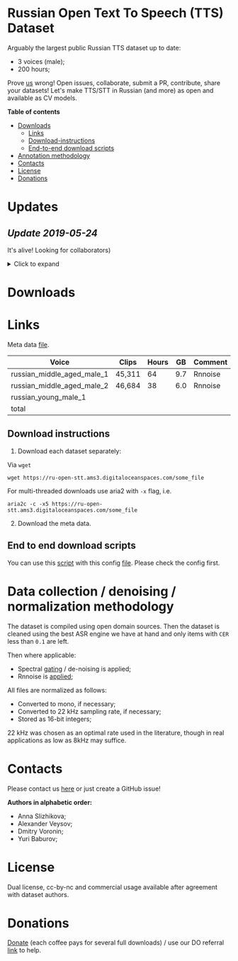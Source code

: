 # **Russian Open Text To Speech (TTS) Dataset**

Arguably the largest public Russian TTS dataset up to date:
- 3 voices (male);
- 200 hours;

Prove [us](mailto:open_stt@googlegroups.com) wrong!
Open issues, collaborate, submit a PR, contribute, share your datasets!
Let's make TTS/STT in Russian (and more) as open and available as CV models.


**Table of contents**
  - [Downloads](https://github.com/snakers4/open_tts/#downloads)
    - [Links](https://github.com/snakers4/open_tts/#links)
    - [Download-instructions](https://github.com/snakers4/open_tts/#download-instructions)
    - [End-to-end download scripts](https://github.com/snakers4/open_tts/#end-to-end-download-scripts)
  - [Annotation methodology](https://github.com/snakers4/open_tts/#annotation-methodology)
  - [Contacts](https://github.com/snakers4/open_tts/#contacts)
  - [License](https://github.com/snakers4/open_tts/#license)
  - [Donations](https://github.com/snakers4/open_tts/#donations)

# **Updates**

## **_Update 2019-05-24_**

It's alive!
Looking for collaborators)

<details>
  <summary>Click to expand</summary>
  Nothing here yet.
</details>


# **Downloads**

# **Links**

Meta data [file](https://ru-open-tts.ams3.digitaloceanspaces.com/public_tts_df_01.csv).

| Voice                      | Clips  | Hours | GB  | Comment  | Link          | Md5sum                             |
|----------------------------|--------|-------|-----|----------|---------------|------------------------------------|
| russian_middle_aged_male_1 | 45,311 | 64    | 9.7 | Rnnoise  | [link](https://ru-open-tts.ams3.digitaloceanspaces.com/russian_middle_aged_male_1.tar.gz)      | `f1157d6dfd07c302c23cfe7dcb0298f5` |
| russian_middle_aged_male_2 | 46,684 | 38    | 6.0 | Rnnoise  | [link](https://ru-open-tts.ams3.digitaloceanspaces.com/russian_middle_aged_male_2.tar.gz)      | `059ab6b3e5fa77319f7bf20e594fc133` |
| russian_young_male_1       |        |       |     |          | [link]()      | TBC |
| total                      |        |       |     |          |               | TBC |

## **Download instructions**

1. Download each dataset separately:

  Via `wget`
  ```
  wget https://ru-open-stt.ams3.digitaloceanspaces.com/some_file
  ```

  For multi-threaded downloads use aria2 with `-x` flag, i.e.
  ```
  aria2c -c -x5 https://ru-open-stt.ams3.digitaloceanspaces.com/some_file
  ```

2. Download the meta data.


## **End to end download scripts**

You can use this [script](https://github.com/snakers4/open_tts/blob/master/download.sh) with this config [file](https://github.com/snakers4/open_tts/blob/master/md5sum.lst).
Please check the config first.

# **Data collection / denoising / normalization methodology**

The dataset is compiled using open domain sources.
Then the dataset is cleaned using the best ASR engine we have at hand and only items with `CER` less than `0.1` are left.

Then where applicable:
- Spectral [gating](https://github.com/timsainb/noisereduce) / de-noising is applied;
- Rnnoise is [applied](https://github.com/xiph/rnnoise/issues/69);

All files are normalized as follows:
- Converted to mono, if necessary;
- Converted to 22 kHz sampling rate, if necessary;
- Stored as 16-bit integers;

22 kHz was chosen as an optimal rate used in the literature, though in real applications as low as 8kHz may suffice.

# **Contacts**

Please contact us [here](mailto:open_stt@googlegroups.com) or just create a GitHub issue!

**Authors in alphabetic order:**
- Anna Slizhikova;
- Alexander Veysov;
- Dmitry Voronin;
- Yuri Baburov;


# **License**
Dual license, cc-by-nc and commercial usage available after agreement with dataset authors.


# **Donations**

[Donate](https://buymeacoff.ee/8oneCIN) (each coffee pays for several full downloads) / use our DO referral [link](https://sohabr.net/habr/post/357748/) to help.

